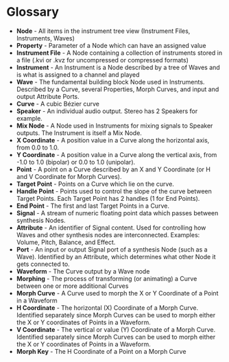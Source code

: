 # Glossary
* **Node** - All items in the instrument tree view (Instrument Files, Instruments, Waves)
* **Property** - Parameter of a Node which can have an assigned value
* **Instrument File** - A Node containing a collection of instruments stored in a file (.kvi or .kvz for uncompressed or compressed formats)
* **Instrument** - An Instrument is a Node described by a tree of Waves and is what is assigned to a channel and played
* **Wave** - The fundamental building block Node used in Instruments. Described by a Curve, several Properties, Morph Curves, and input and output Attribute Ports.
* **Curve** - A cubic Bézier curve
* **Speaker** - An individual audio output. Stereo has 2 Speakers for example.
* **Mix Node** - A Node used in Instruments for mixing signals to Speaker outputs. The Instrument is itself a Mix Node.
* **X Coordinate** - A position value in a Curve along the horizontal axis, from 0.0 to 1.0.
* **Y Coordinate** - A position value in a Curve along the vertical axis, from -1.0 to 1.0 (bipolar) or 0.0 to 1.0 (unipolar).
* **Point** - A point on a Curve described by an X and Y Coordinate (or H and V Coordinate for Morph Curves).
* **Target Point** - Points on a Curve which lie on the curve.
* **Handle Point** - Points used to control the slope of the curve between Target Points. Each Target Point has 2 handles (1 for End Points).
* **End Point** - The first and last Target Points in a Curve.
* **Signal** - A stream of numeric floating point data which passes between synthesis Nodes.
* **Attribute** - An identifier of Signal content. Used for controlling how Waves and other synthesis nodes are interconnected. Examples: Volume, Pitch, Balance, and Effect.
* **Port** - An input or output Signal port of a synthesis Node (such as a Wave). Identified by an Attribute, which determines what other Node it gets connected to.
* **Waveform** - The Curve output by a Wave node
* **Morphing** - The process of transforming (or animating) a Curve between one or more additional Curves
* **Morph Curve** - A Curve used to morph the X or Y Coordinate of a Point in a Waveform
* **H Coordinate** - The horizontal (X) Coordinate of a Morph Curve. Identified separately since Morph Curves can be used to morph either the X or Y coordinates of Points in a Waveform.
* **V Coordinate** - The vertical or value (Y) Coordinate of a Morph Curve. Identified separately since Morph Curves can be used to morph either the X or Y coordinates of Points in a Waveform.
* **Morph Key** - The H Coordinate of a Point on a Morph Curve


